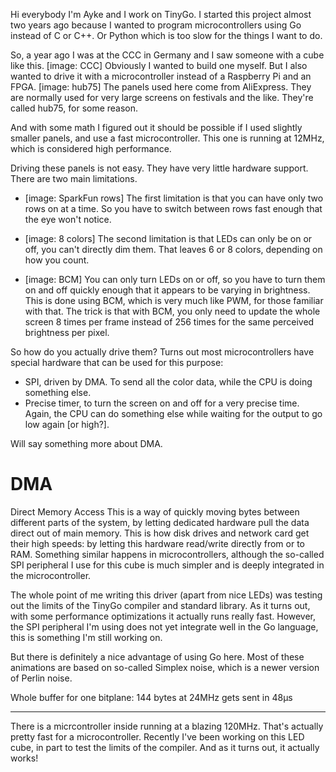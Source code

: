 Hi everybody
I'm Ayke and I work on TinyGo. I started this project almost two years ago because I wanted to program microcontrollers using Go instead of C or C++. Or Python which is too slow for the things I want to do.

So, a year ago I was at the CCC in Germany and I saw someone with a cube like this.
[image: CCC]
Obviously I wanted to build one myself. But I also wanted to drive it with a microcontroller instead of a Raspberry Pi and an FPGA.
[image: hub75]
The panels used here come from AliExpress. They are normally used for very large screens on festivals and the like. They're called hub75, for some reason.

And with some math I figured out it should be possible if I used slightly smaller panels, and use a fast microcontroller. This one is running at 12MHz, which is considered high performance.

Driving these panels is not easy. They have very little hardware support. There are two main limitations.

  * [image: SparkFun rows]
    The first limitation is that you can have only two rows on at a time. So you have to switch between rows fast enough that the eye won't notice.
  * [image: 8 colors]
    The second limitation is that LEDs can only be on or off, you can't directly dim them. That leaves 6 or 8 colors, depending on how you count.


  * [image: BCM]
    You can only turn LEDs on or off, so you have to turn them on and off quickly enough that it appears to be varying in brightness. This is done using BCM, which is very much like PWM, for those familiar with that. The trick is that with BCM, you only need to update the whole screen 8 times per frame instead of 256 times for the same perceived brightness per pixel.

So how do you actually drive them? Turns out most microcontrollers have special hardware that can be used for this purpose:

  * SPI, driven by DMA. To send all the color data, while the CPU is doing something else.
  * Precise timer, to turn the screen on and off for a very precise time. Again, the CPU can do something else while waiting for the output to go low again [or high?].

Will say something more about DMA.


# DMA

Direct Memory Access
This is a way of quickly moving bytes between different parts of the system, by letting dedicated hardware pull the data direct out of main memory. This is how disk drives and network card get their high speeds: by letting this hardware read/write directly from or to RAM.
Something similar happens in microcontrollers, although the so-called SPI peripheral I use for this cube is much simpler and is deeply integrated in the microcontroller.

The whole point of me writing this driver (apart from nice LEDs) was testing out the limits of the TinyGo compiler and standard library. As it turns out, with some performance optimizations it actually runs really fast. However, the SPI peripheral I'm using does not yet integrate well in the Go language, this is something I'm still working on.

But there is definitely a nice advantage of using Go here. Most of these animations are based on so-called Simplex noise, which is a newer version of Perlin noise.

Whole buffer for one bitplane: 144 bytes at 24MHz gets sent in 48µs

---


There is a micrcontroller inside running at a blazing 120MHz. That's actually pretty fast for a microcontroller.
Recently I've been working on this LED cube, in part to test the limits of the compiler. And as it turns out, it actually works!
